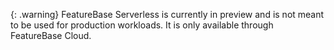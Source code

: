 {: .warning}
FeatureBase Serverless is currently in preview and is not meant to be used for production workloads. It is only available through FeatureBase Cloud.
